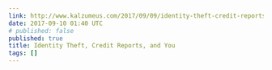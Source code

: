 ```yaml
---
link: http://www.kalzumeus.com/2017/09/09/identity-theft-credit-reports/
date: 2017-09-10 01:40 UTC
# published: false
published: true
title: Identity Theft, Credit Reports, and You
tags: []
---
```



